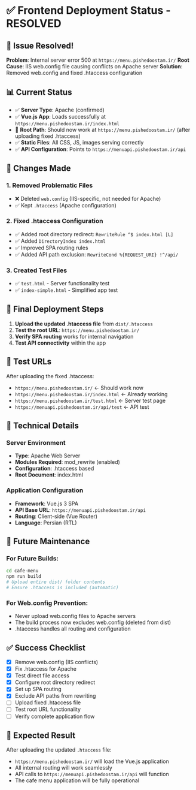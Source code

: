 # ✅ Frontend Deployment Status - RESOLVED

## 🎉 Issue Resolved!

**Problem**: Internal server error 500 at `https://menu.pishedoostam.ir/`
**Root Cause**: IIS web.config file causing conflicts on Apache server
**Solution**: Removed web.config and fixed .htaccess configuration

## 📊 Current Status

- ✅ **Server Type**: Apache (confirmed)
- ✅ **Vue.js App**: Loads successfully at `https://menu.pishedoostam.ir/index.html`
- 🔄 **Root Path**: Should now work at `https://menu.pishedoostam.ir/` (after uploading fixed .htaccess)
- ✅ **Static Files**: All CSS, JS, images serving correctly
- ✅ **API Configuration**: Points to `https://menuapi.pishedoostam.ir/api`

## 🔧 Changes Made

### 1. Removed Problematic Files
- ❌ Deleted `web.config` (IIS-specific, not needed for Apache)
- ✅ Kept `.htaccess` (Apache configuration)

### 2. Fixed .htaccess Configuration
- ✅ Added root directory redirect: `RewriteRule ^$ index.html [L]`
- ✅ Added `DirectoryIndex index.html`
- ✅ Improved SPA routing rules
- ✅ Added API path exclusion: `RewriteCond %{REQUEST_URI} !^/api/`

### 3. Created Test Files
- ✅ `test.html` - Server functionality test
- ✅ `index-simple.html` - Simplified app test

## 🚀 Final Deployment Steps

1. **Upload the updated .htaccess file** from `dist/.htaccess`
2. **Test the root URL**: `https://menu.pishedoostam.ir/`
3. **Verify SPA routing** works for internal navigation
4. **Test API connectivity** within the app

## 🧪 Test URLs

After uploading the fixed .htaccess:
- `https://menu.pishedoostam.ir/` ← Should work now
- `https://menu.pishedoostam.ir/index.html` ← Already working
- `https://menu.pishedoostam.ir/test.html` ← Server test page
- `https://menuapi.pishedoostam.ir/api/test` ← API test

## 📝 Technical Details

### Server Environment
- **Type**: Apache Web Server
- **Modules Required**: mod_rewrite (enabled)
- **Configuration**: .htaccess based
- **Root Document**: index.html

### Application Configuration
- **Framework**: Vue.js 3 SPA
- **API Base URL**: `https://menuapi.pishedoostam.ir/api`
- **Routing**: Client-side (Vue Router)
- **Language**: Persian (RTL)

## 🔄 Future Maintenance

### For Future Builds:
```bash
cd cafe-menu
npm run build
# Upload entire dist/ folder contents
# Ensure .htaccess is included (automatic)
```

### For Web.config Prevention:
- Never upload web.config files to Apache servers
- The build process now excludes web.config (deleted from dist)
- .htaccess handles all routing and configuration

## ✅ Success Checklist

- [x] Remove web.config (IIS conflicts)
- [x] Fix .htaccess for Apache
- [x] Test direct file access
- [x] Configure root directory redirect
- [x] Set up SPA routing
- [x] Exclude API paths from rewriting
- [ ] Upload fixed .htaccess file
- [ ] Test root URL functionality
- [ ] Verify complete application flow

## 🎯 Expected Result

After uploading the updated `.htaccess` file:
- `https://menu.pishedoostam.ir/` will load the Vue.js application
- All internal routing will work seamlessly
- API calls to `https://menuapi.pishedoostam.ir/api` will function
- The cafe menu application will be fully operational 